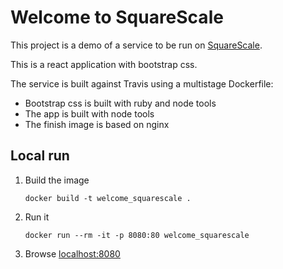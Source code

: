 Welcome to SquareScale
======================

This project is a demo of a service to be run on [SquareScale](https://www.squarescale.com).

This is a react application with bootstrap css.

The service is built against Travis using a multistage Dockerfile:
- Bootstrap css is built with ruby and node tools
- The app is built with node tools
- The finish image is based on nginx

## Local run

1. Build the image

    ```
    docker build -t welcome_squarescale .
    ```

2. Run it

    ```
    docker run --rm -it -p 8080:80 welcome_squarescale
    ```

3. Browse [localhost:8080](http://localhost:8080)
